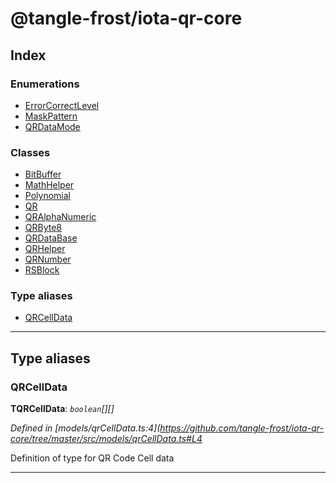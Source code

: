 
#  @tangle-frost/iota-qr-core

## Index

### Enumerations

* [ErrorCorrectLevel](enums/errorcorrectlevel.md)
* [MaskPattern](enums/maskpattern.md)
* [QRDataMode](enums/qrdatamode.md)

### Classes

* [BitBuffer](classes/bitbuffer.md)
* [MathHelper](classes/mathhelper.md)
* [Polynomial](classes/polynomial.md)
* [QR](classes/qr.md)
* [QRAlphaNumeric](classes/qralphanumeric.md)
* [QRByte8](classes/qrbyte8.md)
* [QRDataBase](classes/qrdatabase.md)
* [QRHelper](classes/qrhelper.md)
* [QRNumber](classes/qrnumber.md)
* [RSBlock](classes/rsblock.md)

### Type aliases

* [QRCellData](#qrcelldata)

---

## Type aliases

<a id="qrcelldata"></a>

###  QRCellData

**ΤQRCellData**: *`boolean`[][]*

*Defined in [models/qrCellData.ts:4](https://github.com/tangle-frost/iota-qr-core/tree/master/src/models/qrCellData.ts#L4*

Definition of type for QR Code Cell data

___


